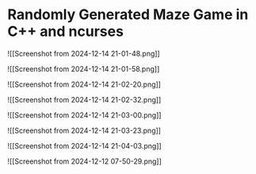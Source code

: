 # Randomly Generated Maze Game in C++ and ncurses

![[Screenshot from 2024-12-14 21-01-48.png]]

![[Screenshot from 2024-12-14 21-01-58.png]]

![[Screenshot from 2024-12-14 21-02-20.png]]

![[Screenshot from 2024-12-14 21-02-32.png]]

![[Screenshot from 2024-12-14 21-03-00.png]]

![[Screenshot from 2024-12-14 21-03-23.png]]

![[Screenshot from 2024-12-14 21-04-03.png]]

![[Screenshot from 2024-12-12 07-50-29.png]]
